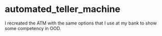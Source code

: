 # automated_teller_machine
I recreated the ATM with the same options that I use at my bank to show some competency in OOD.
